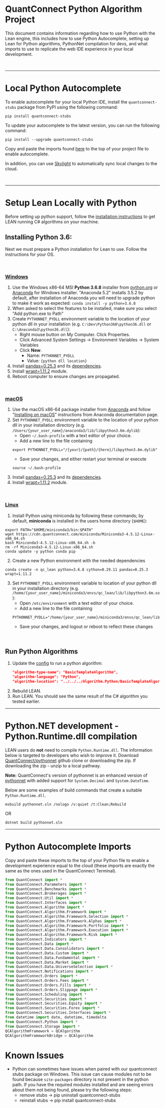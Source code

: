 # QuantConnect Python Algorithm Project

This document contains information regarding how to use Python with the Lean engine, this includes how to use Python Autocomplete, setting up Lean for Python algorithms, PythonNet compilation for devs, and what imports to use to replicate the web IDE experience in your local development.

<br />


------
# Local Python Autocomplete
To enable autocomplete for your local Python IDE, install the `quantconnect-stubs` package from PyPI using the following command:
```
pip install quantconnect-stubs
```

To update your autocomplete to the latest version, you can run the following command:
```
pip install --upgrade quantconnect-stubs
```

Copy and paste the imports found [here](#python-autocomplete-imports) to the top of your project file to enable autocomplete.

In addition, you can use [Skylight](https://www.quantconnect.com/skylight) to automatically sync local changes to the cloud.

<br />

------

# Setup Lean Locally with Python
Before setting up python support, follow the [installation instructions](https://github.com/QuantConnect/Lean#installation-instructions) to get LEAN running C# algorithms on your machine. 


## Installing Python 3.6:

Next we must prepare a Python installation for Lean to use. Follow the instructions for your OS.

<br />

### [Windows](https://github.com/QuantConnect/Lean#windows)

1. Use the Windows x86-64 MSI **Python 3.6.8** installer from [python.org](https://www.python.org/downloads/release/python-368/) or [Anaconda](https://repo.anaconda.com/archive/Anaconda3-5.2.0-Windows-x86_64.exe) for Windows installer. "Anaconda 5.2" installs 3.5.2 by default, after installation of Anaconda you will need to upgrade python to make it work as expected: `conda install -y python=3.6.8`
2. When asked to select the features to be installed, make sure you select "Add python.exe to Path"
3. Create `PYTHONNET_PYDLL` environment variable to the location of your python dll in your installation (e.g. `C:\Dev\Python368\python36.dll` or `C:\Anaconda3\python36.dll`):
   - Right mouse button on My Computer. Click Properties.
   - Click Advanced System Settings -> Environment Variables -> System Variables
   - Click **New**. 
        - Name: `PYTHONNET_PYDLL`
        - Value: `{python dll location}`
4. Install [pandas=0.25.3](https://pandas.pydata.org/) and its [dependencies](https://pandas.pydata.org/pandas-docs/stable/install.html#dependencies).
5. Install [wrapt=1.11.2](https://pypi.org/project/wrapt/) module.
6. Reboot computer to ensure changes are propagated.

<br />

### [macOS](https://github.com/QuantConnect/Lean#macos)

1. Use the macOS x86-64 package installer from [Anaconda](https://repo.anaconda.com/archive/Anaconda3-5.2.0-MacOSX-x86_64.pkg) and follow "[Installing on macOS](https://docs.anaconda.com/anaconda/install/mac-os)" instructions from Anaconda documentation page.
2. Set `PYTHONNET_PYDLL` environment variable to the location of your python dll in your installation directory (e.g. `/Users/{your_user_name}/anaconda3/lib/libpython3.6m.dylib`):
   - Open `~/.bash-profile` with a text editor of your choice.
   - Add a new line to the file containing 
   ```
   export PYTHONNET_PYDLL="/{your}/{path}/{here}/libpython3.6m.dylib"
   ```
   - Save your changes, and either restart your terminal *or* execute 
   ```
   source ~/.bash-profile
   ```
2. Install [pandas=0.25.3](https://pandas.pydata.org/) and its [dependencies](https://pandas.pydata.org/pandas-docs/stable/install.html#dependencies).
3. Install [wrapt=1.11.2](https://pypi.org/project/wrapt/) module.

<br />

### [Linux](https://github.com/QuantConnect/Lean#linux-debian-ubuntu)

1. Install Python using miniconda by following these commands; by default, **miniconda** is installed in the users home directory (`$HOME`):
```
export PATH="$HOME/miniconda3/bin:$PATH"
wget https://cdn.quantconnect.com/miniconda/Miniconda3-4.5.12-Linux-x86_64.sh
bash Miniconda3-4.5.12-Linux-x86_64.sh -b
rm -rf Miniconda3-4.5.12-Linux-x86_64.sh
conda update -y python conda pip
```
2. Create a new Python environment with the needed dependencies
```
conda create -n qc_lean python=3.6.8 cython=0.29.11 pandas=0.25.3 wrapt=1.11.2
```
3. Set `PYTHONNET_PYDLL` environment variable to location of your python dll in your installation directory (e.g. `/home/{your_user_name}/miniconda3/envs/qc_lean/lib/libpython3.6m.so`):
   - Open `/etc/environment` with a text editor of your choice.
   - Add a new line to the file containing 
   ```
   PYTHONNET_PYDLL="/home/{your_user_name}/miniconda3/envs/qc_lean/lib/libpython3.6m.so"
   ```
   - Save your changes, and logout or reboot to reflect these changes



<br />


## Run Python Algorithms

1. Update the [config](https://github.com/QuantConnect/Lean/blob/master/Launcher/config.json) to run a python algorithm:
    ```json
    "algorithm-type-name": "BasicTemplateAlgorithm",
    "algorithm-language": "Python",
    "algorithm-location": "../../../Algorithm.Python/BasicTemplateAlgorithm.py",
    ```
 2. Rebuild LEAN.
 3. Run LEAN. You should see the same result of the C# algorithm you tested earlier.

------

# Python.NET development - Python.Runtime.dll compilation

LEAN users do **not** need to compile `Python.Runtime.dll`. The information below is targeted to developers who wish to improve it. Download [QuantConnect/pythonnet](https://github.com/QuantConnect/pythonnet/) github clone or downloading the zip. If downloading the zip - unzip to a local pathway.

**Note:** QuantConnect's version of pythonnet is an enhanced version of [pythonnet](https://github.com/pythonnet/pythonnet) with added support for `System.Decimal` and `System.DateTime`.

Below are some examples of build commands that create a suitable `Python.Runtime.dll`.

```
msbuild pythonnet.sln /nologo /v:quiet /t:Clean;Rebuild 
```

OR

```
dotnet build pythonnet.sln
```

------

# Python Autocomplete Imports
Copy and paste these imports to the top of your Python file to enable a development experience equal to the cloud (these imports are exactly the same as the ones used in the QuantConnect Terminal).

```python
from QuantConnect import *
from QuantConnect.Parameters import *
from QuantConnect.Benchmarks import *
from QuantConnect.Brokerages import *
from QuantConnect.Util import *
from QuantConnect.Interfaces import *
from QuantConnect.Algorithm import *
from QuantConnect.Algorithm.Framework import *
from QuantConnect.Algorithm.Framework.Selection import *
from QuantConnect.Algorithm.Framework.Alphas import *
from QuantConnect.Algorithm.Framework.Portfolio import *
from QuantConnect.Algorithm.Framework.Execution import *
from QuantConnect.Algorithm.Framework.Risk import *
from QuantConnect.Indicators import *
from QuantConnect.Data import *
from QuantConnect.Data.Consolidators import *
from QuantConnect.Data.Custom import *
from QuantConnect.Data.Fundamental import *
from QuantConnect.Data.Market import *
from QuantConnect.Data.UniverseSelection import *
from QuantConnect.Notifications import *
from QuantConnect.Orders import *
from QuantConnect.Orders.Fees import *
from QuantConnect.Orders.Fills import *
from QuantConnect.Orders.Slippage import *
from QuantConnect.Scheduling import *
from QuantConnect.Securities import *
from QuantConnect.Securities.Equity import *
from QuantConnect.Securities.Forex import *
from QuantConnect.Securities.Interfaces import *
from datetime import date, datetime, timedelta
from QuantConnect.Python import *
from QuantConnect.Storage import *
QCAlgorithmFramework = QCAlgorithm
QCAlgorithmFrameworkBridge = QCAlgorithm
```

# Known Issues
- Python can sometimes have issues when paired with our quantconnect stubs package on Windows. This issue can cause modules not to be found because `site-packages` directory is not present in the python path. If you have the required modules installed and are seeing errors about them not being found, please try the following steps:
    - remove stubs -> pip uninstall quantconnect-stubs
    - reinstall stubs -> pip install quantconnect-stubs
